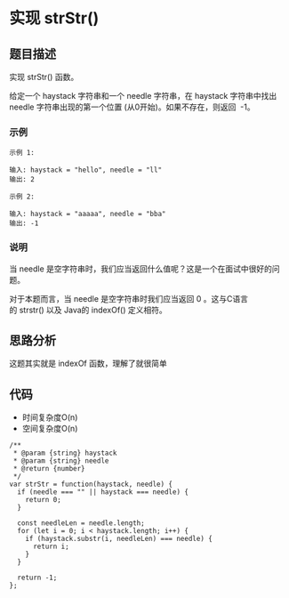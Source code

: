 # 实现 strStr()

## 题目描述
实现 strStr() 函数。

给定一个 haystack 字符串和一个 needle 字符串，在 haystack 字符串中找出 needle 字符串出现的第一个位置 (从0开始)。如果不存在，则返回  -1。

### 示例
```
示例 1:

输入: haystack = "hello", needle = "ll"
输出: 2

示例 2:

输入: haystack = "aaaaa", needle = "bba"
输出: -1
```

### 说明
当 needle 是空字符串时，我们应当返回什么值呢？这是一个在面试中很好的问题。

对于本题而言，当 needle 是空字符串时我们应当返回 0 。这与C语言的 strstr() 以及 Java的 indexOf() 定义相符。

## 思路分析
这题其实就是 indexOf 函数，理解了就很简单

## 代码
- 时间复杂度O(n)
- 空间复杂度O(n)

```
/**
 * @param {string} haystack
 * @param {string} needle
 * @return {number}
 */
var strStr = function(haystack, needle) {
  if (needle === "" || haystack === needle) {
    return 0;
  }

  const needleLen = needle.length;
  for (let i = 0; i < haystack.length; i++) {
    if (haystack.substr(i, needleLen) === needle) {
      return i;
    }
  }

  return -1;
};
```